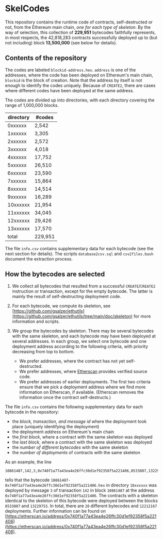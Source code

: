 # SkelCodes

This repository contains the runtime code of contracts, self-destructed or not,
from the Ethereum main chain, *one for each type of skeleton*. By the way of
selection, this collection of **229,951** bytecodes faithfully represents, in
most respects, the 42,818,283 contracts successfully deployed up to (but not
including) block **13,500,000** (see below for details).

## Contents of the repository

The codes are labeled `blockid-address.hex`. `address` is one of the addresses,
where the code has been deployed on Ethereum's main chain, `blockid` is the
block of creation.  Note that the address by itself is not enough to identify
the codes uniquely.  Because of `CREATE2`, there are cases where different
codes have been deployed at the same address.

The codes are divided up into directories, with each directory covering the
range of 1,000,000 blocks.

| directory |    #codes  |
| --------- | ---------- |
|  0xxxxxx  |     2,542  |
|  1xxxxxx  |     3,305  |
|  2xxxxxx  |     2,572  |
|  3xxxxxx  |     4,018  |
|  4xxxxxx  |    17,752  |
|  5xxxxxx  |    26,510  |
|  6xxxxxx  |    23,590  |
|  7xxxxxx  |    15,864  |
|  8xxxxxx  |    14,514  |
|  9xxxxxx  |    16,289  |
| 10xxxxxx  |    21,954  |
| 11xxxxxx  |    34,045  |
| 12xxxxxx  |    29,426  |
| 13xxxxxx  |    17,570  |
| total     |   229,951  |

The file `info.csv` contains supplementary data for each bytecode (see the next
section for details).  The scripts `database2csv.sql` and `csv2files.bash`
document the extraction process.

## How the bytecodes are selected

1. We collect all bytecodes that resulted from a successful `CREATE`/`CREATE2`
   instruction or transaction, except for the empty bytecode. The latter is
mainly the result of self-destructing deployment code.

2. For each bytecode, we compute its skeleton, see
   [https://github.com/gsalzer/ethutils](https://github.com/gsalzer/ethutils/tree/main/doc/skeleton)
   for more information and scripts.

3. We group the bytecodes by skeleton. There may be several bytecodes
   with the same skeleton, and each bytecode may have been deployed at several
   addresses. In each group, we select one bytecode and one deployment address
   according to the following criteria, with priority decreasing from top to bottom.
    - We prefer addresses, where the contract has not yet self-destructed.
    - We prefer addresses, where [Etherscan](https://etherscan.io) provides verified source code.
    - We prefer addresses of earlier deployments.
   The first two criteria ensure that we pick a deployment address where we find more information
on Etherscan, if available. (Etherscan removes the information once the contract
self-destructs.)

The file `info.csv` contains the following supplementary data for each bytecode
in the repository:
   - the *block, transaction, and message id* where the deployment took place
     (uniquely identifying the deployment)
   - the deployment *address* on Ethereum's main chain
   - the *first block*, where a contract with the same skeleton was deployed
   - the *last block*, where a contract with the same skeleton was deployed
   - the *number of different bytecodes* with the same skeleton
   - the *number of deployments* of contracts with the same skeleton

 As an example, the line
```
10861487,142,3,0x740f1a77a43ea4e26ffc30d1ef92358f5a221406,8533807,13229753,20,12212167
```
tells that the bytecode
`10861487-0x740f1a77a43ea4e26ffc30d1ef92358f5a221406.hex` in directory
`10xxxxxx` was deployed by message `3` of transaction `142` in block `10861487`
at the address `0x740f1a77a43ea4e26ffc30d1ef92358f5a221406`. The contracts with
a skeleton identical to the skeleton of this bytecode were deployed between the
blocks `8533807` and `13229753`. In total, there are `20` different bytecodes
and `12212167` deployments. Further information can be found on
[https://etherscan.io/address/0x740f1a77a43ea4e26ffc30d1ef92358f5a221406](https://etherscan.io/address/0x740f1a77a43ea4e26ffc30d1ef92358f5a221406).


